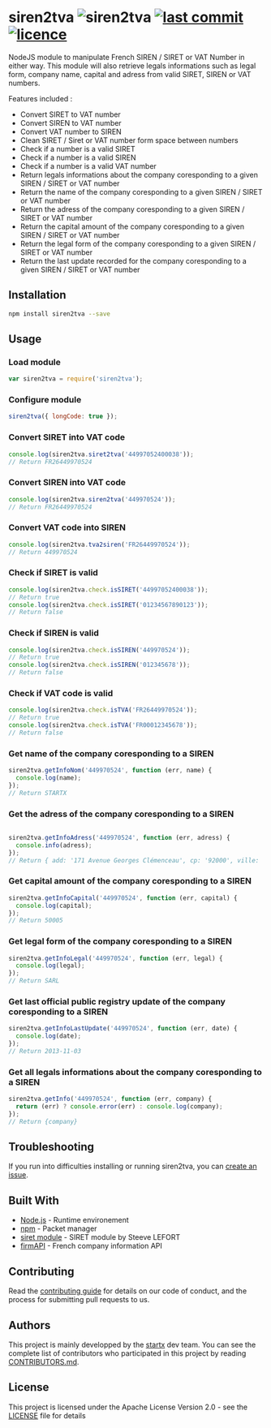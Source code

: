 # siren2tva ![siren2tva](https://img.shields.io/badge/latest-v1.0.0-blue.svg) [![last commit](https://img.shields.io/github/last-commit/startxfr/siren2tva.svg)](https://github.com/startxfr/siren2tva) [![licence](https://img.shields.io/github/license/startxfr/siren2tva.svg)](https://github.com/startxfr/siren2tva) 


NodeJS module to manipulate French SIREN / SIRET or VAT Number in either way. 
This module will also retrieve legals informations such as legal form, company name, capital 
and adress from valid SIRET, SIREN or VAT numbers.

Features included :
- Convert SIRET to VAT number
- Convert SIREN to VAT number
- Convert VAT number to SIREN
- Clean SIRET / Siret or VAT number form space between numbers
- Check if a number is a valid SIRET
- Check if a number is a valid SIREN
- Check if a number is a valid VAT number
- Return legals informations about the company coresponding to a given SIREN / SIRET or VAT number
- Return the name of the company coresponding to a given SIREN / SIRET or VAT number
- Return the adress of the company coresponding to a given SIREN / SIRET or VAT number
- Return the capital amount of the company coresponding to a given SIREN / SIRET or VAT number
- Return the legal form of the company coresponding to a given SIREN / SIRET or VAT number
- Return the last update recorded for the company coresponding to a given SIREN / SIRET or VAT number


## Installation

```bash
npm install siren2tva --save
```

## Usage

### Load module
```js
var siren2tva = require('siren2tva');
```

### Configure module
```js
siren2tva({ longCode: true });
```

### Convert SIRET into VAT code
```js
console.log(siren2tva.siret2tva('44997052400038'));
// Return FR26449970524
```

### Convert SIREN into VAT code
```js
console.log(siren2tva.siren2tva('449970524'));
// Return FR26449970524
```

### Convert VAT code into SIREN
```js
console.log(siren2tva.tva2siren('FR26449970524'));
// Return 449970524
```

### Check if SIRET is valid
```js
console.log(siren2tva.check.isSIRET('44997052400038'));
// Return true
console.log(siren2tva.check.isSIRET('01234567890123'));
// Return false
```

### Check if SIREN is valid
```js
console.log(siren2tva.check.isSIREN('449970524'));
// Return true
console.log(siren2tva.check.isSIREN('012345678'));
// Return false
```

### Check if VAT code is valid
```js
console.log(siren2tva.check.isTVA('FR26449970524'));
// Return true
console.log(siren2tva.check.isTVA('FR00012345678'));
// Return false
```

### Get name of the company coresponding to a SIREN
```js
siren2tva.getInfoNom('449970524', function (err, name) {
  console.log(name);
});
// Return STARTX
```

### Get the adress of the company coresponding to a SIREN
```js

siren2tva.getInfoAdress('449970524', function (err, adress) {
  console.info(adress);
});
// Return { add: '171 Avenue Georges Clémenceau', cp: '92000', ville: 'Nanterre' }
```

### Get capital amount of the company coresponding to a SIREN
```js
siren2tva.getInfoCapital('449970524', function (err, capital) {
  console.log(capital);
});
// Return 50005
```

### Get legal form of the company coresponding to a SIREN
```js
siren2tva.getInfoLegal('449970524', function (err, legal) {
  console.log(legal);
});
// Return SARL
```

### Get last official public registry update of the company coresponding to a SIREN
```js
siren2tva.getInfoLastUpdate('449970524', function (err, date) {
  console.log(date);
});
// Return 2013-11-03
```

### Get all legals informations about the company coresponding to a SIREN
```js
siren2tva.getInfo('449970524', function (err, company) {
  return (err) ? console.error(err) : console.log(company);
});
// Return {company}
```

## Troubleshooting

If you run into difficulties installing or running siren2tva, you can [create an issue](https://github.com/startxfr/siren2tva/issues/new).

## Built With

* [Node.js](https://nodejs.org/) - Runtime environement
* [npm](https://www.npmjs.com/) - Packet manager
* [siret module](https://github.com/steevelefort/siret) - SIRET module by Steeve LEFORT
* [firmAPI](https://firmapi.com/documentation#introduction) - French company information API

## Contributing

Read the [contributing guide](https://github.com/startxfr/sxapi-core/tree/master/docs/5.Contribute.md) for details on our code of conduct, and the process for submitting pull requests to us.

## Authors

This project is mainly developped by the [startx](https://www.startx.fr) dev team. You can see the complete list of contributors who participated in this project by reading [CONTRIBUTORS.md](https://github.com/startxfr/sxapi-core/tree/master/docs/CONTRIBUTORS.md).

## License

This project is licensed under the Apache License Version 2.0 - see the [LICENSE](https://github.com/startxfr/siren2tva/tree/master/LICENSE) file for details
